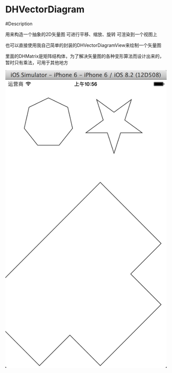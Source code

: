 # DHVectorDiagram

#Description

用来构造一个抽象的2D矢量图
可进行平移、缩放、旋转
可渲染到一个视图上

也可以直接使用我自己简单的封装的DHVectorDiagramView来绘制一个矢量图

里面的DHMatrix是矩阵结构体，为了解决矢量图的各种变形算法而设计出来的，暂时只有乘法，可用于其他地方

![1](https://github.com/DHUsesAll/GitImages/blob/master/DHVectorDiagram/1.png)
